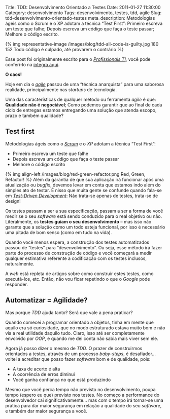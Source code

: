 Title: TDD: Desenvolvimento Orientado a Testes
Date: 2011-01-27 11:30:00
Category: desenvolvimento
Tags: desenvolvimento, testes, tdd, agile
Slug: tdd-desenvolvimento-orientado-testes
meta_description: Metodologias ágeis como o Scrum e o XP adotam a técnica “Test First”: Primeiro escreva um teste que falhe; Depois escreva um código que faça o teste passar; Melhore o código escrito.

{% img representative-image /images/blog/tdd-all-code-is-guilty.jpg 180 152 Todo código é culpado, até provarem o contrário %}

Esse post foi originalmente escrito para o [*Profissionais TI*][], você
pode conferi-lo na [íntegra aqui][].

<!-- PELICAN_END_SUMMARY -->

**O caos!**

Hoje em dia o [*agile*][] passou de uma “técnica anarquista” para uma
saborosa realidade, principalmente nas _startups_ de tecnologia.

Uma das características de qualquer método ou ferramenta _agile_ é que:
**Qualidade não é negociável**; Como podemos garantir que ao final de
cada ciclo de entregas estamos entregando uma solução que atenda escopo,
prazo e também qualidade?

## Test first

Metodologias ágeis como o [*Scrum*][] e o _XP_ adotam a técnica “Test
First”:

- Primeiro escreva um teste que falhe
- Depois escreva um código que faça o teste passar
- Melhore o código escrito

{% img align-left /images/blog/red-green-refactor.png Red, Green, Refactor! %}
Além da garantia de que sua aplicação irá
funcionar após uma atualização ou _bugfix_, devemos levar em conta que
estamos indo além do simples ato de testar. É nisso que muita gente se
confunde quando fala-se em [*Test-Driven Development*][]: Não trata-se
apenas de testes, trata-se de design!

Os testes passam a ser a sua especificação, passam a ser a forma de você
medir se o seu _software_ está sendo conduzido para o real objetivo ou
não. Literalmente, os **testes guiam o seu desenvolvimento** – mas isso
não garante que a solução como um todo esteja funcional, por isso é
necessário uma pitada de bom senso (como em tudo na vida).

Quando você menos espera, a construção dos testes automatizados passou
de “testes” para “desenvolvimento”. Ou seja, esse método irá fazer parte
do processo de construção de código e você começará a medir qualquer
estimativa referente a codificação com os testes inclusos, naturalmente.

A _web_ está repleta de artigos sobre como construir estes testes, como
executá-los, etc. Então, não vou ficar repetindo o que o _Google_ pode
responder.

## Automatizar = Agilidade?

Mas porque _TDD_ ajuda tanto? Será que vale a pena praticar?

Quando comecei a programar orientado a objetos, tinha em mente que
aquilo era só curiosidade, que no modo estruturado estava muito bom e
não via a real utilidade daquilo tudo. Claro, isso até ser completamente
envolvido por _OOP_, e quando me dei conta não sabia mais viver sem ele.

Agora já posso dizer o mesmo de _TDD_. O prazer de construirmos
orientados a testes, através de um processo _baby-steps_, é desafiador…
voltei a acreditar que posso fazer _software_ bom e de qualidade, pois:

- A taxa de acerto é alta
- A ocorrência de erros diminui
- Você ganha confiança no que está produzindo

Mesmo que você perca tempo não previsto no desenvolvimento, poupa tempo
(espero eu que) previsto nos testes. No começo a performance do
desenvolvedor cai significativamente… mas com o tempo irá tornar-se uma
prática para dar maior segurança em relação a qualidade do seu
_software_, e também dar maior segurança a você.

[*profissionais ti*]: http://www.profissionaisti.com.br/ "Tudo sobre Tecnologia! ProfissionaisTI"
[íntegra aqui]: http://www.profissionaisti.com.br/2009/11/tdd-desenvolvimento-orientado-a-testes/ "TDD: Desenvolvimento Orientado a Testes"
[*agile*]: {tag}agile "Leia mais sobre Agile"
[*scrum*]: {tag}scrum "Leia mais sobre Scrum"
[*test-driven development*]: {tag}tdd "Leia mais sobre TDD"
[http://viniciusquaiato.com/blog/index.php/tdd-test-driven-development-c/]: http://viniciusquaiato.com/blog/index.php/tdd-test-driven-development-c/ "Leia mais no blog do nosso amigo Vinicius"
[http://dojofloripa.wordpress.com/2007/09/10/tudo-sobre-tdd/]: http://dojofloripa.wordpress.com/2007/09/10/tudo-sobre-tdd/ "Leia mais no Coding Dojo"
[http://improveit.com.br/xp/praticas/tdd]: http://improveit.com.br/xp/praticas/tdd "Leia mais no Improve it"
[http://agilistas.org/articles/]: http://agilistas.org/articles/ "Leia mais no Agilistas.org"
[http://www.python.org.br/wiki/testdrivendevelopment]: http://www.python.org.br/wiki/TestDrivenDevelopment "Leia mais no Python Brasil"
[http://djangotesting.com/]: http://djangotesting.com/ "Dicas de testes em Django"
